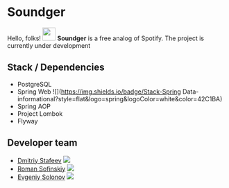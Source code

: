 # Soundger
Hello, folks! <img src="https://raw.githubusercontent.com/MartinHeinz//MartinHeinz/master/wave.gif" width="30px">
**Soundger** is a free analog of Spotify.
The project is currently under development

## Stack / Dependencies
* PostgreSQL
* Spring Web
![](https://img.shields.io/badge/Stack-Spring Data-informational?style=flat&logo=spring&logoColor=white&color=42C1BA)
* Spring AOP
* Project Lombok
* Flyway

## Developer team
* <a href="https://github.com/bubuntoid" target="_blank">Dmitriy Stafeev</a> ![](https://img.shields.io/badge/Role:-FS,TL-informational?style=flat&logoColor=white&color=42C1BA)
* <a href="https://github.com/NAilerStrikes228" target="_blank">Roman Sofinskiy</a>  ![](https://img.shields.io/badge/Role:-BD-informational?style=flat&logoColor=white&color=42C1BA)
* <a href="https://github.com/listanuv" target="_blank">Evgeniy Solonov</a> ![](https://img.shields.io/badge/Role:-BD-informational?style=flat&logoColor=white&color=42C1BA)
